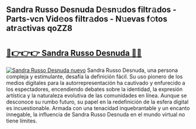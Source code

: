 ## Sandra Russo Desnuda D𝚎sn𝚞dos filtr𝚊dos - Parts-vcn Vid𝚎os filtr𝚊dos - N𝚞evas f𝚘tos atr𝚊ctivas qoZZ8

# <h2><a href="http://mb485o.tromn.icu/?c=Sandra+Russo+Desnuda">🔗👉👉👉 Sandra Russo Desnuda 🔗🔗</a></h2>

[![Sandra Russo Desnuda nuevo](https://i.imgur.com/pEAQMta.gif)](http://mb485o.tromn.icu/?c=Sandra+Russo+Desnuda)
Sandra Russo Desnuda, una persona compleja y estimulante, desafía la definición fácil. Su uso pionero de los medios digitales para la autorrepresentación ha cautivado y enfurecido a los espectadores, encendiendo debates sobre la identidad, la expresión artística y la naturaleza evolutiva de las comunidades en línea. Aunque se desconoce su rumbo futuro, su papel en la redefinición de la esfera digital es incuestionable. Armada con una tenacidad inquebrantable y un encanto innegable, la influencia de Sandra Russo Desnuda en el mundo virtual no tiene límites.
